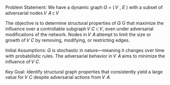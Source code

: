 
Problem Statement: We have a dynamic graph 𝐺 = ( 𝑉 , 𝐸 ) with a subset of adversarial nodes 𝑉 𝐴 ⊂ 𝑉

The objective is to determine structural properties of 𝐺 G that maximize the influence over a controllable subgraph 𝑉 𝐶 ⊂ 𝑉, even under adversarial modifications of the network. Nodes in 𝑉 𝐴 ​attempt to limit the size or growth of 𝑉 𝐶 ​by removing, modifying, or restricting edges. 

Initial Assumptions: 𝐺 is stochastic in nature—meaning it changes over time with probabilistic rules. The adversarial behavior in 𝑉 𝐴 ​ aims to minimize the influence of 𝑉 𝐶. 

Key Goal: Identify structural graph properties that consistently yield a large value for 𝑉 𝐶 despite adversarial actions from 𝑉 𝐴.